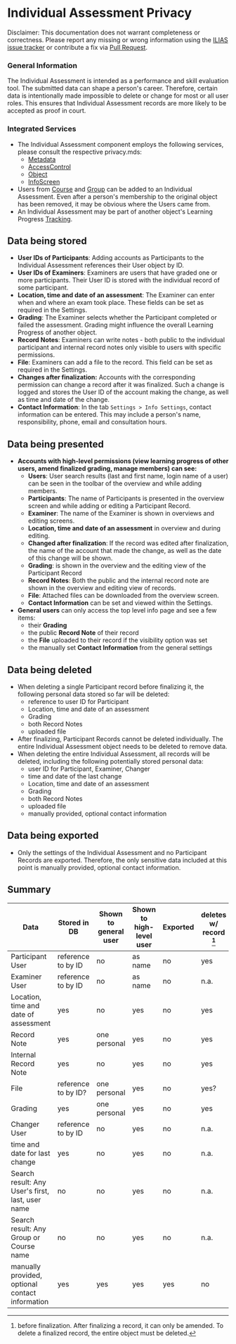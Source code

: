# Individual Assessment Privacy

Disclaimer: This documentation does not warrant completeness or correctness. Please
report any missing or wrong information using the [ILIAS issue tracker](https://mantis.ilias.de)
or contribute a fix via [Pull Request](docs/development/contributing.md#pull-request-to-the-repositories).

### General Information

The Individual Assessment is intended as a performance and skill evaluation tool.
The submitted data can shape a person's career. Therefore, certain data is intentionally
made impossible to delete or change for most or all user roles. This ensures that Individual
Assessment records are more likely to be accepted as proof in court.

### Integrated Services

- The Individual Assessment component employs the following services, please consult
the respective privacy.mds:
    - [Metadata](../MetaData/Privacy.md)
    - [AccessControl](../AccessControl/PRIVACY.md)
    - [Object](../ILIASObject/PRIVACY.md)
    - [InfoScreen](../InfoScreen/PRIVACY.md)
- Users from [Course](../Course/PRIVACY.md) and [Group](../Group/PRIVACY.md) can be
  added to an Individual Assessment. Even after a person's membership to the original
  object has been removed, it may be obvious where the Users came from.
- An Individual Assessment may be part of another object's Learning Progress
  [Tracking](../Tracking/PRIVACY.md).

## Data being stored

- **User IDs of Participants**: Adding accounts as Participants to the Individual
  Assessment references their User object by ID.
- **User IDs of Examiners**: Examiners are users that have graded one or more participants.
  Their User ID is stored with the individual record of some participant.
- **Location, time and date of an assessment**: The Examiner can enter when and where
  an exam took place. These fields can be set as required in the Settings.
- **Grading**: The Examiner selects whether the Participant completed or failed the
  assessment. Grading might influence the overall Learning Progress of another object.
- **Record Notes**: Examiners can write notes - both public to the individual participant
  and internal record notes only visible to users with specific permissions.
- **File**: Examiners can add a file to the record. This field can be set as required
  in the Settings.
- **Changes after finalization:** Accounts with the corresponding permission can change
  a record after it was finalized. Such a change is logged and stores the User ID of
  the account making the change, as well as time and date of the change.
- **Contact Information**: In the tab `Settings > Info Settings`, contact information
  can be entered. This may include a person's name, responsibility, phone, email and
  consultation hours.

## Data being presented

- **Accounts with high-level permissions (view learning progress of other users, amend
  finalized grading, manage members) can see:**
    - **Users**: User search results (last and first name, login name of a user) can
      be seen in the toolbar of the overview and while adding members.
    - **Participants**: The name of Participants is presented in the overview screen
      and while adding or editing a Participant Record.
    - **Examiner**: The name of the Examiner is shown in overviews and editing screens.
    - **Location, time and date of an assessment** in overview and during editing.
    - **Changed after finalization**: If the record was edited after finalization, the
      name of the account that made the change, as well as the date of this change
      will be shown.
    - **Grading**: is shown in the overview and the editing view of the Participant Record
    - **Record Notes**: Both the public and the internal record note are shown in the
      overview and editing view of  records.
    - **File**: Attached files can be downloaded from the overview screen.
    - **Contact Information** can be set and viewed within the Settings.
- **General users** can only access the top level info page and see a few items:
    - their **Grading**
    - the public **Record Note** of their record
    - the **File** uploaded to their record if the visibility option was set
    - the manually set **Contact Information** from the general settings

## Data being deleted

- When deleting a single Participant record before finalizing it, the following personal
  data stored so far will be deleted:
    - reference to user ID for Participant
    - Location, time and date of an assessment
    - Grading
    - both Record Notes
    - uploaded file
- After finalizing, Participant Records cannot be deleted individually. The entire
  Individual Assessment object needs to be deleted to remove data.
- When deleting the entire Individual Assessment, all records will be deleted,
  including the following potentially stored personal data:
    - user ID for Participant, Examiner, Changer
    - time and date of the last change
    - Location, time and date of an assessment
    - Grading
    - both Record Notes
    - uploaded file
    - manually provided, optional contact information

## Data being exported

- Only the settings of the Individual Assessment and no Participant Records are exported.
  Therefore, the only sensitive data included at this point is manually provided, optional
  contact information.

## Summary

| Data                                             | Stored in DB       | Shown to general user | Shown to high-level user | Exported | deletes w/ record [^finaliz] | deletes w/ obj |
|--------------------------------------------------|--------------------|-----------------------|--------------------------|----------|------------------------------|----------------|
| Participant User                                 | reference to by ID | no                    | as name                  | no       | yes                          | yes            |
| Examiner User                       | reference to by ID | no                    | as name                  | no       | n.a.                         | yes            |
| Location, time and date of assessment            | yes                | no                    | yes                      | no       | yes                          | yes            |
| Record Note                                      | yes                | one personal          | yes                      | no       | yes                          | yes            |
| Internal Record Note                             | yes                | no                    | yes                      | no       | yes                          | yes            |
| File                                             | reference to by ID? | one personal          | yes                      | no       | yes?                         | yes?           |
| Grading                                          | yes                | one personal          | yes                      | no       | yes                          | yes            |
| Changer User                                     | reference to by ID                | no                    | yes                      | no       | n.a.                         | yes            |
| time and date for last change                    | yes                | no                    | yes                      | no       | n.a.                         | yes            |
| Search result: Any User's first, last, user name | no                 | no                    | yes                      | no       | n.a.                         | n.a.           |
| Search result: Any Group or Course name          | no                 | no                    | yes                      | no       | n.a.                         | n.a.           |
| manually provided, optional contact information  | yes                | yes                   | yes                      | yes      | no                           | yes            |

[^finaliz]: before finalization. After finalizing a record, it can only be amended. To delete a finalized record, the
entire object must be deleted.
